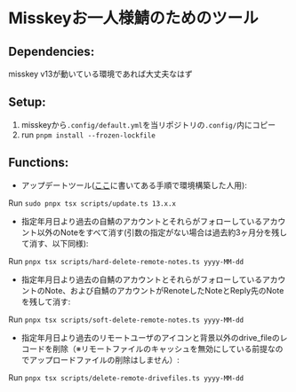 # Misskeyお一人様鯖のためのツール

## Dependencies:

misskey v13が動いている環境であれば大丈夫なはず

## Setup:

1. misskeyから`.config/default.yml`を当リポジトリの`.config/`内にコピー
2. run `pnpm install --frozen-lockfile`

## Functions:

- アップデートツール([ここ](https://misskey-hub.net/docs/install/ubuntu-manual.html)に書いてある手順で環境構築した人用):

Run `sudo pnpx tsx scripts/update.ts 13.x.x`

- 指定年月日より過去の自鯖のアカウントとそれらがフォローしているアカウント以外のNoteをすべて消す(引数の指定がない場合は過去約3ヶ月分を残して消す、以下同様):

Run `pnpx tsx scripts/hard-delete-remote-notes.ts yyyy-MM-dd`

- 指定年月日より過去の自鯖のアカウントとそれらがフォローしているアカウントのNote、および自鯖のアカウントがRenoteしたNoteとReply先のNoteを残して消す:

Run `pnpx tsx scripts/soft-delete-remote-notes.ts yyyy-MM-dd`

- 指定年月日より過去のリモートユーザのアイコンと背景以外のdrive_fileのレコードを削除（※リモートファイルのキャッシュを無効にしている前提なのでアップロードファイルの削除はしません）:

Run `pnpx tsx scripts/delete-remote-drivefiles.ts yyyy-MM-dd`
